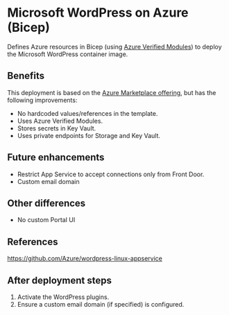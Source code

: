 # Microsoft WordPress on Azure (Bicep)

Defines Azure resources in Bicep (using [Azure Verified Modules](https://aka.ms/AVM)) to deploy the Microsoft WordPress container image.

## Benefits

This deployment is based on the [Azure Marketplace offering](https://portal.azure.com/#view/Microsoft_Azure_Marketplace/GalleryItemDetailsBladeNopdl/id/WordPress.WordPress/selectionMode~/false/resourceGroupId//resourceGroupLocation//dontDiscardJourney~/false/selectedMenuId/home/launchingContext~/%7B%22galleryItemId%22%3A%22WordPress.WordPress%22%2C%22source%22%3A%5B%22GalleryFeaturedMenuItemPart%22%2C%22VirtualizedTileDetails%22%5D%2C%22menuItemId%22%3A%22home%22%2C%22subMenuItemId%22%3A%22Search%20results%22%2C), but has the following improvements:

- No hardcoded values/references in the template.
- Uses Azure Verified Modules.
- Stores secrets in Key Vault.
- Uses private endpoints for Storage and Key Vault.

## Future enhancements

- Restrict App Service to accept connections only from Front Door.
- Custom email domain

## Other differences

- No custom Portal UI

## References

<https://github.com/Azure/wordpress-linux-appservice>

## After deployment steps

1. Activate the WordPress plugins.
1. Ensure a custom email domain (if specified) is configured.
